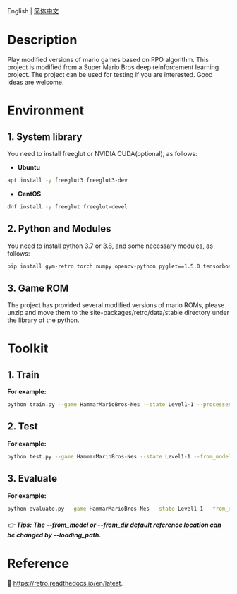 English | [简体中文](./README.cn.md)

# Description

Play modified versions of mario games based on PPO algorithm. This project is modified from a Super
Mario Bros deep reinforcement learning project. The project can be used for testing if you are
interested. Good ideas are welcome.

# Environment

## 1. System library
You need to install freeglut or NVIDIA CUDA(optional), as follows:
- **Ubuntu**
```bash
apt install -y freeglut3 freeglut3-dev
```
- **CentOS**
```bash
dnf install -y freeglut freeglut-devel
```

## 2. Python and Modules
You need to install python 3.7 or 3.8, and some necessary modules, as follows:
```bash
pip install gym-retro torch numpy opencv-python pyglet==1.5.0 tensorboard
```

## 3. Game ROM
The project has provided several modified versions of mario ROMs, please unzip and move them to the site-packages/retro/data/stable directory under the library of the python.

# Toolkit

## 1. Train
**For example:**
```bash
python train.py --game HammarMarioBros-Nes --state Level1-1 --processes 6
```

## 2. Test
**For example:**
```bash
python test.py --game HammarMarioBros-Nes --state Level1-1 --from_model HammarMarioBros/Level1-1.pass
```

## 3. Evaluate
**For example:**
```bash
python evaluate.py --game HammarMarioBros-Nes --state Level1-1 --from_dir Directory (like trained_models/2020-...)
```

###### :point_right: **Tips: The --from_model or --from_dir default reference location can be changed by --loading_path.**

# Reference

:book: https://retro.readthedocs.io/en/latest.
